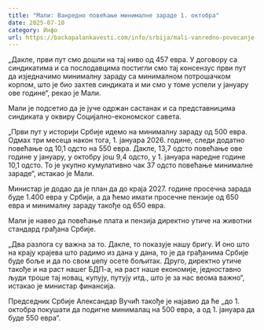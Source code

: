 ```yaml
---
title: "Мали: Ванредно повећање минималне зараде 1. октобра"
date: 2025-07-10
category: Инфо
url: https://backapalankavesti.com/info/srbija/mali-vanredno-povecanje-minimalne-zarade-1-oktobra/
---
```


„Дакле, први пут смо дошли на тај ниво од 457 евра. У договору са синдикатима и са послодавцима постигли смо тај консензус први пут да изједначимо минималну зараду са минималном потрошачком корпом, што је био захтев синдиката и ми смо у томе успели у јануару ове године“, рекао је Мали.

Мали је подсетио да је јуче одржан састанак и са представницима синдиката у оквиру Социјално-економског савета.

„Први пут у историји Србије идемо на минималну зараду од 500 евра. Одмах три месеца након тога, 1. јануара 2026. године, следи додатно повећање од 10,1 одсто на 550 евра. Дакле, 13,7 одсто повећање ове године у јануару, у октобру још 9,4 одсто, у 1. јануара наредне године 10,1 одсто. То је укупно кумулативно чак 37 одсто повећање минималне зараде“, истакао је Мали.

Министар је додао да је план да до краја 2027. године просечна зарада буде 1.400 евра у Србији, а да ћемо имати просечне пензије од 650 евра и минималну зараду такође од 650 евра.

Мали је навео да повећање плата и пензија директно утиче на животни стандард грађана Србије.

„Два разлога су важна за то. Дакле, то показује нашу бригу. И оно што на крају крајева што радимо из дана у дана, то је да грађанима Србије буде боље и да по свом џепу осете бољитак. Друго, директно утиче такође и на раст нашег БДП-а, на раст наше економије, једноставно људи троше тај новац, купују, путују итд., што је за нас веома важно“, истакао је министар финансија.

Председник Србије Александар Вучић такође је најавио да ће „до 1. октобра покушати да подигне минималац на 500 евра, а од 1. јануара да буде 550 евра“.

